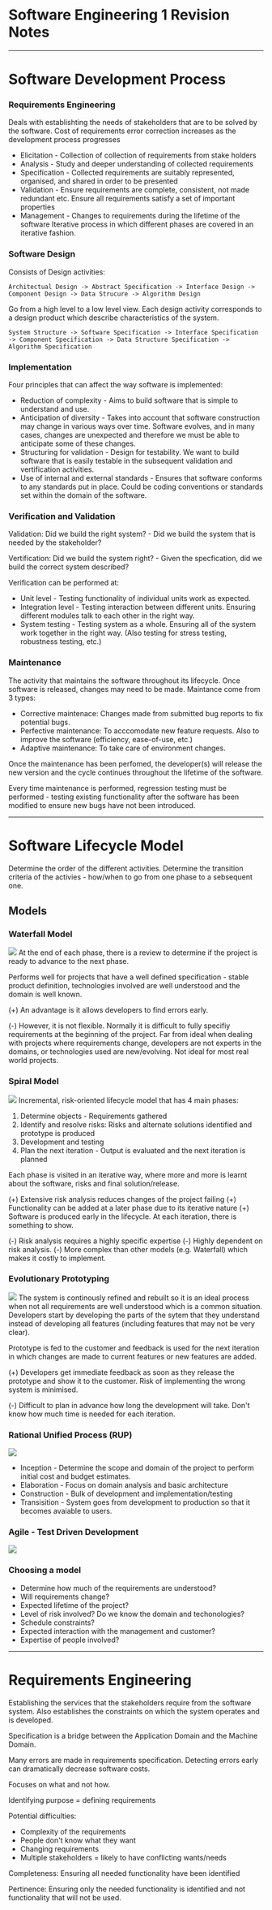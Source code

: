 # Software Engineering 1 Revision Notes


----

# Software Development Process
### Requirements Engineering
Deals with establishting the needs of stakeholders that are to be solved by the software. Cost of requirements error correction increases as the development process progresses
* Elicitation - Collection of collection of requirements from stake holders
* Analysis - Study and deeper understanding of collected requirements
* Specification - Collected requirements are suitably represented, organised, and shared in order to be presented
* Validation - Ensure requirements are complete, consistent, not made redundant etc. Ensure all requirements satisfy a set of important properties
* Management - Changes to requirements during the lifetime of the software
Iterative process in which different phases are covered in an iterative fashion.
### Software Design
Consists of Design activities:

    Architectual Design -> Abstract Specification -> Interface Design -> Component Design -> Data Strucure -> Algorithm Design

Go from a high level to a low level view. Each design activity corresponds to a design product which describe characteristics of the system.

    System Structure -> Software Specification -> Interface Specification -> Component Specification -> Data Structure Specification -> Algorithm Specification

### Implementation
Four principles that can affect the way software is implemented:
* Reduction of complexity - Aims to build software that is simple to understand and use.
* Anticipation of diversity - Takes into account that software construction may change in various ways over time. Software evolves, and in many cases, changes are unexpected and therefore we must be able to anticipate some of these changes.
* Structuring for validation - Design for testability. We want to build software that is easily testable in the subsequent validation and vertification activities.
* Use of internal and external standards - Ensures that software conforms to any standards put in place. Could be coding conventions or standards set within the domain of the software.

### Verification and Validation
Validation: Did we build the right system? - Did we build the system that is needed by the stakeholder?

Vertification: Did we build the system right? - Given the specfication, did we build the correct system described?

Verification can be performed at:
* Unit level - Testing functionality of individual units work as expected.
* Integration level - Testing interaction between different units. Ensuring different modules talk to each other in the right way.
* System testing - Testing system as a whole. Ensuring all of the system work together in the right way. (Also testing for stress testing, robustness testing, etc.)
### Maintenance
The activity that maintains the software throughout its lifecycle. Once software is released, changes may need to be made. Maintance come from 3 types:
* Corrective maintenace: Changes made from submitted bug reports to fix potential bugs.
* Perfective maintenance: To acccomodate new feature requests. Also to improve the software (efficiency, ease-of-use, etc.)
* Adaptive maintenance: To take care of environment changes.

Once the maintenance has been perfomed, the developer(s) will release the new version and the cycle continues throughout the lifetime of the software.

Every time maintenance is performed, regression testing must be performed - testing existing functionality after the software has been modified to ensure new bugs have not been introduced. 

----

# Software Lifecycle Model
Determine the order of the different activities. Determine the transition criteria of the activies - how/when to go from one phase to a sebsequent one.
## Models
### Waterfall Model
![](http://istqbexamcertification.com/wp-content/uploads/2012/01/Waterfall-model.jpg)
At the end of each phase, there is a review to determine if the project is ready to advance to the next phase.

Performs well for projects that have a well defined specification - stable product definition, technologies involved are well understood and the domain is well known. 

(+) An advantage is it allows developers to find errors early. 

(-) However, it is not flexible. Normally it is difficult to fully specifiy requirements at the beginning of the project. Far from ideal when dealing with projects where requirements change, developers are not experts in the domains, or technologies used are new/evolving. Not ideal for most real world projects.

### Spiral Model
![](https://upload.wikimedia.org/wikipedia/commons/thumb/e/ec/Spiral_model_%28Boehm%2C_1988%29.svg/1200px-Spiral_model_%28Boehm%2C_1988%29.svg.png)
Incremental, risk-oriented lifecycle model that has 4 main phases:
1. Determine objects - Requirements gathered
2. Identify and resolve risks: Risks and alternate solutions identified and prototype is produced
3. Development and testing
4. Plan the next iteration - Output is evaluated and the next iteration is planned

Each phase is visited in an iterative way, where more and more is learnt about the software, risks and final solution/release.

(+) Extensive risk analysis reduces changes of the project failing
(+) Functionality can be added at a later phase due to its iterative nature
(+) Software is produced early in the lifecycle. At each iteration, there is something to show. 

(-) Risk analysis requires a highly specific expertise
(-) Highly dependent on risk analysis.
(-) More complex than other models (e.g. Waterfall) which makes it costly to implement.

### Evolutionary Prototyping
![](http://crackmba.com/wp-content/uploads/2012/02/Evalutionalry-prototype.jpg)
The system is continously refined and rebuilt so it is an ideal process when not all requirements are well understood which is a common situation. Developers start by developing the parts of the sytem that they understand instead of developing all features (including features that may not be very clear). 

Prototype is fed to the customer and feedback is used for the next iteration in which changes are made to current features or new features are added.

(+) Developers get immediate feedback as soon as they release the prototype and show it to the customer. Risk of implementing the wrong system is minimised.

(-) Difficult to plan in advance how long the development will take. Don't know how much time is needed for each iteration. 

### Rational Unified Process (RUP)
![](https://upload.wikimedia.org/wikipedia/commons/1/19/Development-iterative.png)
* Inception - Determine the scope and domain of the project to perform initial cost and budget estimates.
* Elaboration - Focus on domain analysis and basic architecture
* Construction - Bulk of development and implementation/testing
* Transisition - System goes from development to production so that it becomes avaiable to users.

### Agile - Test Driven Development
![](http://luizricardo.org/wordpress/wp-content/upload-files/2014/05/tdd_flow.gif)  

### Choosing a model
* Determine how much of the requirements are understood?
* Will requirements change? 
* Expected lifetime of the project?
* Level of risk involved? Do we know the domain and techonologies?
* Schedule constraints?
* Expected interaction with the management and customer?
* Expertise of people involved?

----

# Requirements Engineering
Establishing the services that the stakeholders require from the software system. Also establishes the constraints on which the system operates and is developed.

Specification is a bridge between the Application Domain and the Machine Domain.

Many errors are made in requirements specification. Detecting errors early can dramatically decrease software costs.

Focuses on what and not how.

Identifying purpose = defining requirements

Potential difficulties:
* Complexity of the requirements
* People don't know what they want
* Changing requirements
* Multiple stakeholders = likely to have conflicting wants/needs

Completeness: Ensuring all needed functionality have been identified

Pertinence: Ensuring only the needed functionality is identified and not functionality that will not be used.

 





